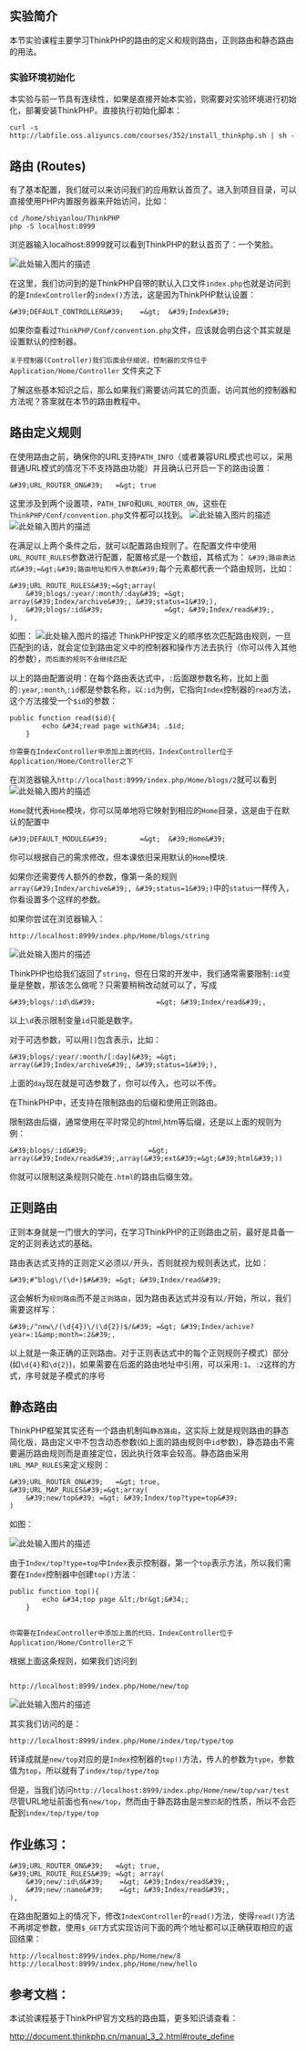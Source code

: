 ##  实验简介

本节实验课程主要学习ThinkPHP的路由的定义和规则路由，正则路由和静态路由的用法。

### 实验环境初始化

本实验与前一节具有连续性，如果是直接开始本实验，则需要对实验环境进行初始化，部署安装ThinkPHP。直接执行初始化脚本：

```
curl -s http://labfile.oss.aliyuncs.com/courses/352/install_thinkphp.sh | sh -
```


## 路由 (Routes)

有了基本配置，我们就可以来访问我们的应用默认首页了。进入到项目目录，可以直接使用PHP内置服务器来开始访问，比如：

```
cd /home/shiyanlou/ThinkPHP
php -S localhost:8999
```

浏览器输入localhost:8999就可以看到ThinkPHP的默认首页了：一个笑脸。

![此处输入图片的描述](https://dn-anything-about-doc.qbox.me/document-uid7682labid1135timestamp1436521080691.png?watermark/1/image/aHR0cDovL3N5bC1zdGF0aWMucWluaXVkbi5jb20vaW1nL3dhdGVybWFyay5wbmc=/dissolve/60/gravity/SouthEast/dx/0/dy/10)

在这里，我们访问到的是ThinkPHP自带的默认入口文件`index.php`也就是访问到的是`IndexController`的`index()`方法，这是因为ThinkPHP默认设置：

```
&#39;DEFAULT_CONTROLLER&#39;    =&gt;  &#39;Index&#39;
```

如果你查看过`ThinkPHP/Conf/convention.php`文件，应该就会明白这个其实就是设置默认的控制器。

`关于控制器(Controller)我们后面会仔细说，控制器的文件位于Application/Home/Controller` 文件夹之下

了解这些基本知识之后，那么如果我们需要访问其它的页面，访问其他的控制器和方法呢？答案就在本节的路由教程中。

## 路由定义规则

在使用路由之前，确保你的URL支持`PATH_INFO`（或者兼容URL模式也可以，采用普通URL模式的情况下不支持路由功能）并且确认已开启一下的路由设置：

```
&#39;URL_ROUTER_ON&#39;   =&gt; true
```

这里涉及到两个设置项，`PATH_INFO`和`URL_ROUTER_ON`，这些在`ThinkPHP/Conf/convention.php`文件都可以找到。
![此处输入图片的描述](https://dn-anything-about-doc.qbox.me/document-uid18510labid1135timestamp1437103392758.png?watermark/1/image/aHR0cDovL3N5bC1zdGF0aWMucWluaXVkbi5jb20vaW1nL3dhdGVybWFyay5wbmc=/dissolve/60/gravity/SouthEast/dx/0/dy/10)
![此处输入图片的描述](https://dn-anything-about-doc.qbox.me/document-uid18510labid1135timestamp1437103377665.png?watermark/1/image/aHR0cDovL3N5bC1zdGF0aWMucWluaXVkbi5jb20vaW1nL3dhdGVybWFyay5wbmc=/dissolve/60/gravity/SouthEast/dx/0/dy/10)

在满足以上两个条件之后，就可以配置路由规则了。在配置文件中使用`URL_ROUTE_RULES`参数进行配置，配置格式是一个数组，其格式为： `&#39;路由表达式&#39;=&gt;&#39;路由地址和传入参数&#39;`每个元素都代表一个路由规则，比如：

```
&#39;URL_ROUTE_RULES&#39;=&gt;array(
    &#39;blogs/:year/:month/:day&#39; =&gt; array(&#39;Index/archive&#39;, &#39;status=1&#39;),
    &#39;blogs/:id&#39;               =&gt; &#39;Index/read&#39;,
),
```
如图：
![此处输入图片的描述](https://dn-anything-about-doc.qbox.me/document-uid18510labid1135timestamp1437103431394.png?watermark/1/image/aHR0cDovL3N5bC1zdGF0aWMucWluaXVkbi5jb20vaW1nL3dhdGVybWFyay5wbmc=/dissolve/60/gravity/SouthEast/dx/0/dy/10)
ThinkPHP按定义的顺序依次匹配路由规则，一旦匹配到的话，就会定位到路由定义中的控制器和操作方法去执行（你可以传入其他的参数），`而后面的规则不会继续匹配`

以上的路由配置说明：在每个路由表达式中，`:`后面跟参数名称，比如上面的`:year`,`:month`,`:id`都是参数名称，以`:id`为例，它指向`Index`控制器的`read`方法，这个方法接受一个`$id`的参数：

```
public function read($id){
        echo &#34;read page with&#34; .$id;
    }

```

`你需要在IndexController中添加上面的代码，IndexController位于Application/Home/Controller之下`

在浏览器输入`http://localhost:8999/index.php/Home/blogs/2`就可以看到
![此处输入图片的描述](https://dn-anything-about-doc.qbox.me/document-uid18510labid1135timestamp1437103501531.png?watermark/1/image/aHR0cDovL3N5bC1zdGF0aWMucWluaXVkbi5jb20vaW1nL3dhdGVybWFyay5wbmc=/dissolve/60/gravity/SouthEast/dx/0/dy/10)

`Home`就代表`Home`模块，你可以简单地将它映射到相应的`Home`目录，这是由于在默认的配置中

```
&#39;DEFAULT_MODULE&#39;        =&gt;  &#39;Home&#39;
```
你可以根据自己的需求修改，但本课依旧采用默认的`Home`模块.

如果你还需要传人额外的参数，像第一条的规则`array(&#39;Index/archive&#39;, &#39;status=1&#39;)`中的`status`一样传入，你看设置多个这样的参数。

如果你尝试在浏览器输入：
```
http://localhost:8999/index.php/Home/blogs/string
```
![此处输入图片的描述](https://dn-anything-about-doc.qbox.me/document-uid18510labid1135timestamp1437103541744.png?watermark/1/image/aHR0cDovL3N5bC1zdGF0aWMucWluaXVkbi5jb20vaW1nL3dhdGVybWFyay5wbmc=/dissolve/60/gravity/SouthEast/dx/0/dy/10)

ThinkPHP也给我们返回了`string`，但在日常的开发中，我们通常需要限制`:id`变量是整数，那该怎么做呢？只需要稍稍改动就可以了，写成

```
&#39;blogs/:id\d&#39;               =&gt; &#39;Index/read&#39;,
```
以上`\d`表示限制变量`id`只能是数字。

对于可选参数，可以用`[]`包含表示，比如：

```
&#39;blogs/:year/:month/[:day]&#39; =&gt; array(&#39;Index/archive&#39;, &#39;status=1&#39;),
```
上面的`day`现在就是可选参数了，你可以传入，也可以不传。


在ThinkPHP中，还支持在限制路由的后缀和使用正则路由。

限制路由后缀，通常使用在平时常见的html,htm等后缀，还是以上面的规则为例：


```
&#39;blogs/:id&#39;               =&gt; array(&#39;Index/read&#39;,array(&#39;ext&#39;=&gt;&#39;html&#39;))
```
你就可以限制这条规则只能在`.html`的路由后缀生效。

## 正则路由

正则本身就是一门很大的学问，在学习ThinkPHP的正则路由之前，最好是具备一定的正则表达式的基础。

路由表达式支持的正则定义必须以`/`开头，否则就视为规则表达式，比如：

```
&#39;#^blog\/(\d+)$#&#39; =&gt; &#39;Index/read&#39;
```
这会解析为`规则路由`而不是`正则路由`，因为路由表达式并没有以`/`开始，所以，我们需要这样写：

```
&#39;/^new\/(\d{4})\/(\d{2})$/&#39; =&gt; &#39;Index/achive?year=:1&amp;month=:2&#39;,
```
以上就是一条正确的正则路由。对于正则表达式中的每个正则规则子模式）部分(如`\d{4}`和`\d{2}`)，如果需要在后面的路由地址中引用，可以采用`:1`、`:2`这样的方式，序号就是子模式的序号

## 静态路由

ThinkPHP框架其实还有一个路由机制叫`静态路由`，这实际上就是规则路由的静态简化版，路由定义中不包含动态参数(如上面的路由规则中`id`参数)，静态路由不需要遍历路由规则而是直接定位，因此执行效率会较高。静态路由采用`URL_MAP_RULES`来定义规则：

```
&#39;URL_ROUTER_ON&#39;   =&gt; true,
&#39;URL_MAP_RULES&#39;=&gt;array(
    &#39;new/top&#39; =&gt; &#39;Index/top?type=top&#39;
)

```
如图：

![此处输入图片的描述](https://dn-anything-about-doc.qbox.me/document-uid18510labid1135timestamp1437103593061.png?watermark/1/image/aHR0cDovL3N5bC1zdGF0aWMucWluaXVkbi5jb20vaW1nL3dhdGVybWFyay5wbmc=/dissolve/60/gravity/SouthEast/dx/0/dy/10)

由于`Index/top?type=top`中`Index`表示控制器，第一个`top`表示方法，所以我们需要在`Index`控制器中创建`top()`方法：

```
public function top(){
        echo &#34;top page &lt;/br&gt;&#34;;
    }


```
`你需要在IndexController中添加上面的代码，IndexController位于Application/Home/Controller之下`

根据上面这条规则，如果我们访问到

```

http://localhost:8999/index.php/Home/new/top

```
![此处输入图片的描述](https://dn-anything-about-doc.qbox.me/document-uid18510labid1135timestamp1437103677046.png?watermark/1/image/aHR0cDovL3N5bC1zdGF0aWMucWluaXVkbi5jb20vaW1nL3dhdGVybWFyay5wbmc=/dissolve/60/gravity/SouthEast/dx/0/dy/10)

其实我们访问的是：

```
http://localhost:8999/index.php/Home/index/top/type/top
```

转译成就是`new/top`对应的是`Index`控制器的`top()`方法，传人的参数为`type`，参数值为`top`，所以就有了`index/top/type/top`

但是，当我们访问`http://localhost:8999/index.php/Home/new/top/var/test`尽管URL地址前面也有`new/top`，然而由于静态路由是`完整匹配`的性质，所以不会匹配到`index/top/type/top`



## 作业练习：

```
&#39;URL_ROUTER_ON&#39;   =&gt; true, 
&#39;URL_ROUTE_RULES&#39; =&gt; array( 
    &#39;new/:id\d&#39;    =&gt; &#39;Index/read&#39;,
    &#39;new/:name&#39;    =&gt; &#39;Index/read&#39;,
),
```

在路由配置如上的情况下，修改`IndexController`的`read()`方法，使得`read()`方法不再绑定参数，使用`$_GET`方式实现访问下面的两个地址都可以正确获取相应的返回结果：

```
http://localhost:8999/index.php/Home/new/8
http://localhost:8999/index.php/Home/new/hello

```
## 参考文档：

本试验课程基于ThinkPHP官方文档的路由篇，更多知识请查看：

http://document.thinkphp.cn/manual_3_2.html#route_define



